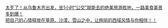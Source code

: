   
[太歹了！从乌鲁木齐出发，坐1小时“公交”就能去的绝美旅游胜地，一路美食美景多到爆！](http://www.dianyue.me/archives/293/rup8nbyxtzsoe6cq/)  
[把自己的心情释放在草原、沙漠、雪山之中，让绚丽的西域风情与你相伴！！](http://www.dianyue.me/archives/570/mdh5a5edv6ulaa7q/)